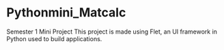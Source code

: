 # Pythonmini_Matcalc
Semester 1 Mini Project
This project is made using Flet, an UI framework in Python used to build applications.
